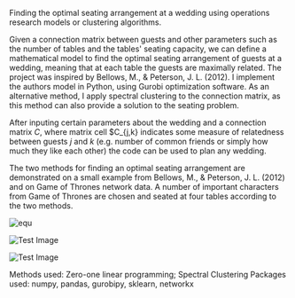 Finding the optimal seating arrangement at a wedding using operations research models or clustering algorithms.

Given a connection matrix between guests and other parameters such as the number of tables and the tables' seating capacity, we can define a mathematical model to find the optimal seating arrangement of guests at a wedding, meaning that at each table the guests are maximally related. The project was inspired by Bellows, M., & Peterson, J. L. (2012). I implement the authors model in Python, using Gurobi optimization software. As an alternative method, I apply spectral clustering to the connection matrix, as this method can also provide a solution to the seating problem.

After inputing certain parameters about the wedding and a connection matrix $C$, where matrix cell $C_{j,k} indicates some measure of relatedness between guests $j$ and $k$ (e.g. number of common friends or simply how much they like each other) the code can be used to plan any wedding. 

The two methods for finding an optimal seating arrangement are demonstrated on a small example from Bellows, M., & Peterson, J. L. (2012) and on Game of Thrones network data. A number of important characters from Game of Thrones are chosen and seated at four tables according to the two methods.

![equ](https://latex.codecogs.com/gif.latex?log(y)=\beta_0&space;&plus;&space;\beta_1&space;x&space;&plus;&space;u)

![Test Image](https://github.com/MateVaradi/DataScienceProjects/OptimalSeating/got_example_spectralclustering.png)

![Test Image](https://github.com/MateVaradi/DataScienceProjects/OptimalSeating/got_example_lp.png)


Methods used: Zero-one linear programming; Spectral Clustering
Packages used: numpy, pandas, gurobipy, sklearn, networkx

